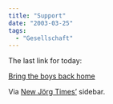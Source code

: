 ```yaml
---
title: "Support"
date: "2003-03-25"
tags:
  - "Gesellschaft"
---
```


The last link for today:

[Bring the boys back home](http://www.wanderbody.com/bringthemhomenow/ "bring the boys back home")

Via [New Jörg Times’](http://joerg.antville.org/) sidebar.
